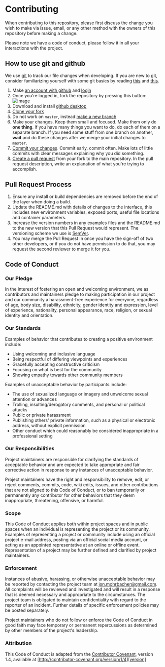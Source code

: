 # Contributing

When contributing to this repository, please first discuss the change you wish to make via issue,
email, or any other method with the owners of this repository before making a change.

Please note we have a code of conduct, please follow it in all your interactions with the project.

## How to use git and github

We use [git](https://hackernoon.com/understanding-git-fcffd87c15a3) to track our file changes when developing. If you are new to git, consider familiarizing yourself with some git basics by reading [this](https://hackernoon.com/understanding-git-fcffd87c15a3) and [this](https://hackernoon.com/understanding-git-2-81feb12b8b26).

1. Make [an account with github](https://github.com/join) and [login](https://github.com/login)
1. Once you're logged in, fork the repository by pressing this button:
![image](https://user-images.githubusercontent.com/3466499/69755084-71dd1d80-1125-11ea-8b35-df38f48deec2.png)
1. Download and install [github desktop](https://desktop.github.com/)
1. [Clone your fork](https://help.github.com/en/desktop/contributing-to-projects/cloning-a-repository-from-github-desktop)
1. Do not work on `master`, instead [make a new branch](https://help.github.com/en/desktop/contributing-to-projects/creating-a-branch-for-your-work)
1. Make your changes. Keep them small and focused. Make them only do **one thing**. If you have many things you want to do, do each of them on a separate branch. If you need some stuff from one branch on another, **wait** and do these changes after we merge your initial changes to `master`.
1. [Commit your changes](https://help.github.com/en/desktop/contributing-to-projects/committing-and-reviewing-changes-to-your-project). Commit early, commit often. Make lots of little commits with clear messages explaining why you did something.
1. [Create a pull request](https://help.github.com/en/desktop/contributing-to-projects/creating-a-pull-request) from your fork to the main repository. In the pull request description, write an explanation of what you're trying to accomplish.


## Pull Request Process

1. Ensure any install or build dependencies are removed before the end of the layer when doing a
   build.
2. Update the README.md with details of changes to the interface, this includes new environment
   variables, exposed ports, useful file locations and container parameters.
3. Increase the version numbers in any examples files and the README.md to the new version that this
   Pull Request would represent. The versioning scheme we use is [SemVer](http://semver.org/).
4. You may merge the Pull Request in once you have the sign-off of two other developers, or if you
   do not have permission to do that, you may request the second reviewer to merge it for you.

## Code of Conduct

### Our Pledge

In the interest of fostering an open and welcoming environment, we as
contributors and maintainers pledge to making participation in our project and
our community a harassment-free experience for everyone, regardless of age, body
size, disability, ethnicity, gender identity and expression, level of experience,
nationality, personal appearance, race, religion, or sexual identity and
orientation.

### Our Standards

Examples of behavior that contributes to creating a positive environment
include:

* Using welcoming and inclusive language
* Being respectful of differing viewpoints and experiences
* Gracefully accepting constructive criticism
* Focusing on what is best for the community
* Showing empathy towards other community members

Examples of unacceptable behavior by participants include:

* The use of sexualized language or imagery and unwelcome sexual attention or
advances
* Trolling, insulting/derogatory comments, and personal or political attacks
* Public or private harassment
* Publishing others' private information, such as a physical or electronic
  address, without explicit permission
* Other conduct which could reasonably be considered inappropriate in a
  professional setting

### Our Responsibilities

Project maintainers are responsible for clarifying the standards of acceptable
behavior and are expected to take appropriate and fair corrective action in
response to any instances of unacceptable behavior.

Project maintainers have the right and responsibility to remove, edit, or
reject comments, commits, code, wiki edits, issues, and other contributions
that are not aligned to this Code of Conduct, or to ban temporarily or
permanently any contributor for other behaviors that they deem inappropriate,
threatening, offensive, or harmful.

### Scope

This Code of Conduct applies both within project spaces and in public spaces
when an individual is representing the project or its community. Examples of
representing a project or community include using an official project e-mail
address, posting via an official social media account, or acting as an appointed
representative at an online or offline event. Representation of a project may be
further defined and clarified by project maintainers.

### Enforcement

Instances of abusive, harassing, or otherwise unacceptable behavior may be
reported by contacting the project team at jon.mohrbacher@gmail.com. All
complaints will be reviewed and investigated and will result in a response that
is deemed necessary and appropriate to the circumstances. The project team is
obligated to maintain confidentiality with regard to the reporter of an incident.
Further details of specific enforcement policies may be posted separately.

Project maintainers who do not follow or enforce the Code of Conduct in good
faith may face temporary or permanent repercussions as determined by other
members of the project's leadership.

### Attribution

This Code of Conduct is adapted from the [Contributor Covenant][homepage], version 1.4,
available at [http://contributor-covenant.org/version/1/4][version]

[homepage]: http://contributor-covenant.org
[version]: http://contributor-covenant.org/version/1/4/
